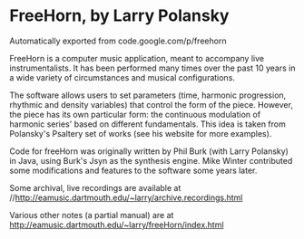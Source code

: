 # FreeHorn, by Larry Polansky
Automatically exported from code.google.com/p/freehorn

FreeHorn is a computer music application, meant to accompany live instrumentalists. It has been performed many times over the past 10 years in a wide variety of circumstances and musical configurations.

The software allows users to set parameters (time, harmonic progression, rhythmic and density variables) that control the form of the piece. However, the piece has its own particular form: the continuous modulation of harmonic series' based on different fundamentals. This idea is taken from Polansky's Psaltery set of works (see his website for more examples).

Code for freeHorn was originally written by Phil Burk (with Larry Polansky) in Java, using Burk's Jsyn as the synthesis engine. Mike Winter contributed some modifications and features to the software some years later.

Some archival, live recordings are available at //http://eamusic.dartmouth.edu/~larry/archive.recordings.html

Various other notes (a partial manual) are at http://eamusic.dartmouth.edu/~larry/freeHorn/index.html
